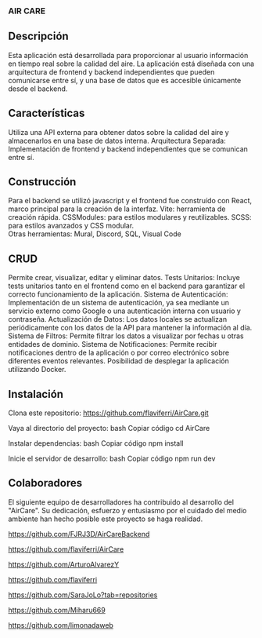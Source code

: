 ### AIR CARE

## Descripción
Esta aplicación está desarrollada para proporcionar al usuario información en tiempo real sobre la calidad del aire. 
La aplicación está diseñada con una arquitectura de frontend y backend independientes que pueden comunicarse entre sí, y una base de datos que es accesible únicamente desde el backend.

## Características
Utiliza una API externa para obtener datos sobre la calidad del aire y almacenarlos en una base de datos interna.
Arquitectura Separada: Implementación de frontend y backend independientes que se comunican entre sí.

## Construcción

Para el backend se utilizó javascript y el frontend fue construído con React, marco principal para la creación de la interfaz. 
Vite: herramienta de creación rápida. 
CSSModules: para estilos modulares y reutilizables. 
SCSS: para estilos avanzados y CSS modular.  
Otras herramientas: Mural, Discord, SQL, Visual Code

## CRUD

Permite crear, visualizar, editar y eliminar datos.
Tests Unitarios: Incluye tests unitarios tanto en el frontend como en el backend para garantizar el correcto funcionamiento de la aplicación.
Sistema de Autenticación: Implementación de un sistema de autenticación, ya sea mediante un servicio externo como Google o una autenticación interna con usuario y contraseña.
Actualización de Datos: Los datos locales se actualizan periódicamente con los datos de la API para mantener la información al día.
Sistema de Filtros: Permite filtrar los datos a visualizar por fechas u otras entidades de dominio.
Sistema de Notificaciones: Permite recibir notificaciones dentro de la aplicación o por correo electrónico sobre diferentes eventos relevantes.
Posibilidad de desplegar la aplicación utilizando Docker.

## Instalación

Clona este repositorio: https://github.com/flaviferri/AirCare.git

Vaya al directorio del proyecto:
bash Copiar código cd AirCare

Instalar dependencias:
bash Copiar código npm install

Inicie el servidor de desarrollo:
bash Copiar código npm run dev


## Colaboradores

El siguiente equipo de desarrolladores ha contribuido al desarrollo del "AirCare". Su dedicación, esfuerzo y entusiasmo por el cuidado del medio ambiente han hecho posible este proyecto se haga realidad. 

https://github.com/FJRJ3D/AirCareBackend

https://github.com/flaviferri/AirCare

https://github.com/ArturoAlvarezY

https://github.com/flaviferri

https://github.com/SaraJoLo?tab=repositories

https://github.com/Miharu669

https://github.com/limonadaweb